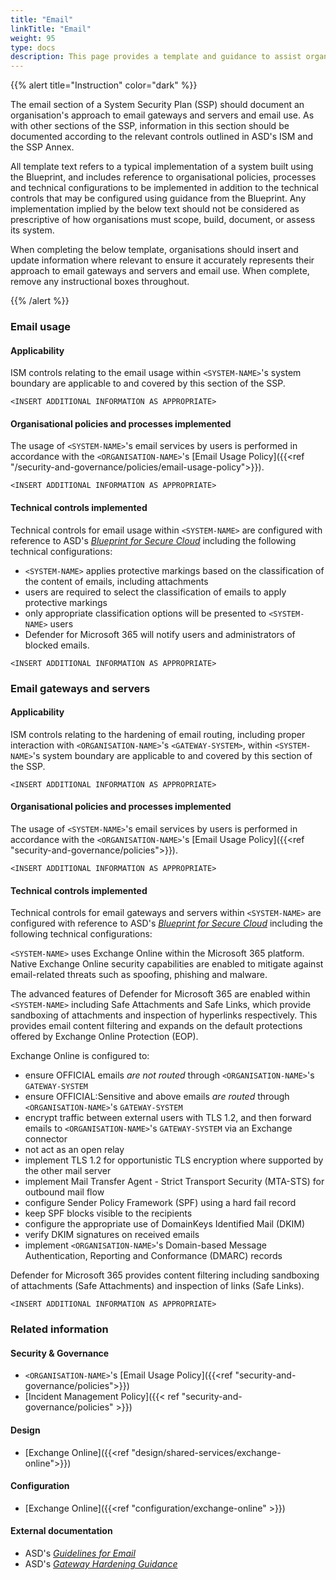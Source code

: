 ```yaml
---
title: "Email"
linkTitle: "Email"
weight: 95
type: docs
description: This page provides a template and guidance to assist organisations in documenting their approach to email gateways and servers and email use associated with their system(s) built on ASD's Blueprint for Secure Cloud.
---
```


{{% alert title="Instruction" color="dark" %}}

The email section of a System Security Plan (SSP) should document an organisation's approach to email gateways and servers and email use. As with other sections of the SSP, information in this section should be documented according to the relevant controls outlined in ASD's ISM and the SSP Annex. 

All template text refers to a typical implementation of a system built using the Blueprint, and includes reference to organisational policies, processes and technical configurations to be implemented in addition to the technical controls that may be configured using guidance from the Blueprint. Any implementation implied by the below text should not be considered as prescriptive of how organisations must scope, build, document, or assess its system.

When completing the below template, organisations should insert and update information where relevant to ensure it accurately represents their approach to email gateways and servers and email use. When complete, remove any instructional boxes throughout. 

{{% /alert %}}

### Email usage

#### Applicability

ISM controls relating to the email usage within `<SYSTEM-NAME>`'s system boundary are applicable to and covered by this section of the SSP. 

`<INSERT ADDITIONAL INFORMATION AS APPROPRIATE>`

#### Organisational policies and processes implemented

The usage of `<SYSTEM-NAME>`'s email services by users is performed in accordance with the `<ORGANISATION-NAME>`'s [Email Usage Policy]({{<ref "/security-and-governance/policies/email-usage-policy">}}).

`<INSERT ADDITIONAL INFORMATION AS APPROPRIATE>`

#### Technical controls implemented

Technical controls for email usage within `<SYSTEM-NAME>` are configured with reference to ASD's [*Blueprint for Secure Cloud*](https://blueprint.asd.gov.au) including the following technical configurations:

* `<SYSTEM-NAME>` applies protective markings based on the classification of the content of emails, including attachments
* users are required to select the classification of emails to apply protective markings
* only appropriate classification options will be presented to `<SYSTEM-NAME>` users
* Defender for Microsoft 365 will notify users and administrators of blocked emails.

`<INSERT ADDITIONAL INFORMATION AS APPROPRIATE>`

### Email gateways and servers

#### Applicability

ISM controls relating to the hardening of email routing, including proper interaction with `<ORGANISATION-NAME>`'s `<GATEWAY-SYSTEM>`, within `<SYSTEM-NAME>`'s system boundary are applicable to and covered by this section of the SSP. 

`<INSERT ADDITIONAL INFORMATION AS APPROPRIATE>`

#### Organisational policies and processes implemented

The usage of `<SYSTEM-NAME>`'s email services by users is performed in accordance with the `<ORGANISATION-NAME>`'s [Email Usage Policy]({{<ref "security-and-governance/policies">}}).

`<INSERT ADDITIONAL INFORMATION AS APPROPRIATE>`

#### Technical controls implemented

Technical controls for email gateways and servers within `<SYSTEM-NAME>` are configured with reference to ASD's [*Blueprint for Secure Cloud*](https://blueprint.asd.gov.au) including the following technical configurations:

`<SYSTEM-NAME>` uses Exchange Online within the Microsoft 365 platform. Native Exchange Online security capabilities are enabled to mitigate against email-related threats such as spoofing, phishing and malware. 

The advanced features of Defender for Microsoft 365 are enabled within `<SYSTEM-NAME>` including Safe Attachments and Safe Links, which provide sandboxing of attachments and inspection of hyperlinks respectively. This provides email content filtering and expands on the default protections offered by Exchange Online Protection (EOP).

Exchange Online is configured to: 
* ensure OFFICIAL emails *are not routed* through `<ORGANISATION-NAME>`'s `GATEWAY-SYSTEM`
* ensure OFFICIAL:Sensitive and above emails *are routed* through `<ORGANISATION-NAME>`'s `GATEWAY-SYSTEM` 
* encrypt traffic between external users with TLS 1.2, and then forward emails to `<ORGANISATION-NAME>`'s `GATEWAY-SYSTEM` via an Exchange connector
* not act as an open relay
* implement TLS 1.2 for opportunistic TLS encryption where supported by the other mail server
* implement Mail Transfer Agent - Strict Transport Security (MTA-STS) for outbound mail flow
* configure Sender Policy Framework (SPF) using a hard fail record 
* keep SPF blocks visible to the recipients
* configure the appropriate use of DomainKeys Identified Mail (DKIM)
* verify DKIM signatures on received emails
* implement `<ORGANISATION-NAME>`'s Domain-based Message Authentication, Reporting and Conformance (DMARC) records

Defender for Microsoft 365 provides content filtering including sandboxing of attachments (Safe Attachments) and inspection of links (Safe Links).

`<INSERT ADDITIONAL INFORMATION AS APPROPRIATE>`

### Related information

#### Security & Governance

*   `<ORGANISATION-NAME>`'s [Email Usage Policy]({{<ref "security-and-governance/policies">}})
*  [Incident Management Policy]({{< ref "security-and-governance/policies" >}})

#### Design

*   [Exchange Online]({{<ref "design/shared-services/exchange-online">}})


#### Configuration

* [Exchange Online]({{<ref "configuration/exchange-online" >}})


#### External documentation

* ASD's [*Guidelines for Email*](https://www.cyber.gov.au/resources-business-and-government/essential-cyber-security/ism/cyber-security-guidelines/guidelines-email)
* ASD's [*Gateway Hardening Guidance*](https://www.cyber.gov.au/resources-business-and-government/maintaining-devices-and-systems/system-hardening-and-administration/gateway-hardening)